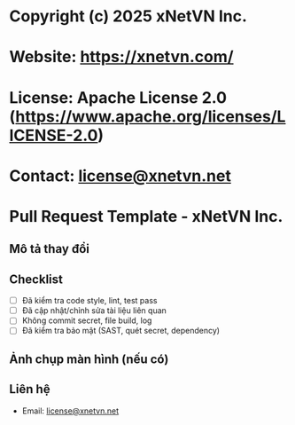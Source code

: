 # Copyright (c) 2025 xNetVN Inc.
# Website: https://xnetvn.com/
# License: Apache License 2.0 (https://www.apache.org/licenses/LICENSE-2.0)
# Contact: license@xnetvn.net
#
# Pull Request Template - xNetVN Inc.

## Mô tả thay đổi
<!-- Tóm tắt thay đổi, lý do, liên kết Issue -->

## Checklist
- [ ] Đã kiểm tra code style, lint, test pass
- [ ] Đã cập nhật/chỉnh sửa tài liệu liên quan
- [ ] Không commit secret, file build, log
- [ ] Đã kiểm tra bảo mật (SAST, quét secret, dependency)

## Ảnh chụp màn hình (nếu có)

## Liên hệ
- Email: license@xnetvn.net
